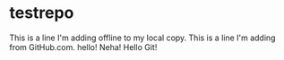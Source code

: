 # testrepo

This is a line I'm adding offline to my local copy.
This is a line I'm adding from GitHub.com.
hello! Neha!
Hello Git!
